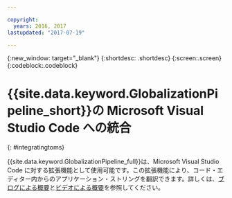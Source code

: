 ```yaml
---

copyright:
  years: 2016, 2017
lastupdated: "2017-07-19"

---
```


{:new_window: target="_blank"}
{:shortdesc: .shortdesc}
{:screen:.screen}
{:codeblock:.codeblock}

# {{site.data.keyword.GlobalizationPipeline_short}}の Microsoft Visual Studio Code への統合
{: #integratingtoms}


{{site.data.keyword.GlobalizationPipeline_full}}は、Microsoft Visual Studio Code に対する拡張機能として使用可能です。この拡張機能により、コード・エディター内からのアプリケーション・ストリングを翻訳できます。詳しくは、[ブログによる概要](https://developer.ibm.com/bluemix/2016/08/31/ibm-globalization-pipeline-and-microsoft-visual-studio-code/)と[ビデオによる概要](https://www.youtube.com/watch?v=fUfmnx2KqyU)を参照してください。
